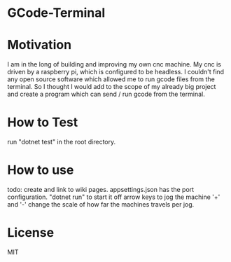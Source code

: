# GCode-Terminal

# Motivation
I am in the long of building and improving my own cnc machine. My cnc is driven by a raspberry pi, which is configured to be headless. I couldn't find any open source software which allowed me to run gcode files from the terminal. So I thought I would add to the scope of my already big project and create a program which can send / run gcode from the terminal.

# How to Test
run "dotnet test" in the root directory.

# How to use
todo: create and link to wiki pages.
appsettings.json has the port configuration.
"dotnet run" to start it off
arrow keys to jog the machine
'+' and '-' change the scale of how far the machines travels per jog.

# License
MIT
